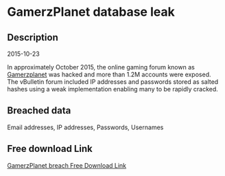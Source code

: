 # GamerzPlanet database leak

## Description

2015-10-23

In approximately October 2015, the online gaming forum known as <a href="http://gamerzplanet.net" target="_blank" rel="noopener">Gamerzplanet</a> was hacked and more than 1.2M accounts were exposed. The vBulletin forum included IP addresses and passwords stored as salted hashes using a weak implementation enabling many to be rapidly cracked.

## Breached data

Email addresses, IP addresses, Passwords, Usernames

## Free download Link

[GamerzPlanet breach Free Download Link](https://link-to.net/1229997/724.3260173143436/dynamic/?r=aHR0cHM6Ly93d3cubWVkaWFmaXJlLmNvbS92aWV3LzhYQXF5SjNWd3EyQWpubS9nYW1lcnpwbGFuZXQubmV0L2ZpbGU=)